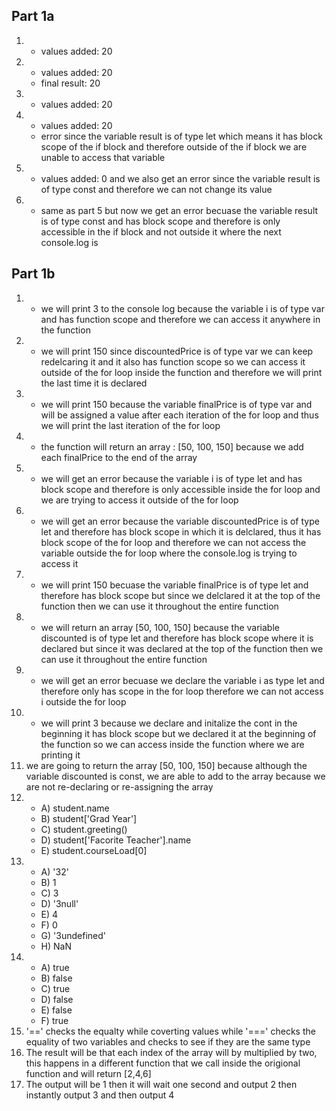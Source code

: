 ## Part 1a
1) - values added: 20
2) - values added: 20
   - final result: 20
3) - values added: 20
4) - values added: 20
   - error since the variable result is of type let which means it has block scope of the if block and therefore outside of the if block we are unable to access that variable
5) - values added: 0 and we also get an error since the variable result is of type const and therefore we can not change its value 
6) - same as part 5 but now we get an error becuase the variable result is of type const and has block scope and therefore is only accessible in the if block and not outside it where the next console.log is

## Part 1b
1) - we will print 3 to the console log because the variable i is of type var and has function scope and therefore we can access it anywhere in the function
2) - we will print 150 since discountedPrice is of type var we can keep redelcaring it and it also has function scope so we can access it outside of the for loop inside the function and therefore we will print the last time it is declared
3) - we will print 150 because the variable finalPrice is of type var and will be assigned a value after each iteration of the for loop and thus we will print the last iteration of the for loop 
4) - the function will return an array : [50, 100, 150] because we add each finalPrice to the end of the array 
5) - we will get an error because the variable i is of type let and has block scope and therefore is only accessible inside the for loop and we are trying to access it outside of the for loop
6) - we will get an error because the variable discountedPrice is of type let and therefore has block scope in which it is delclared, thus it has block scope of the for loop and therefore we can not access the variable outside the for loop where the console.log is trying to access it 
7) - we will print 150 becuase the variable finalPrice is of type let and therefore has block scope but since we delclared it at the top of the function then we can use it throughout the entire function 
8) - we will return an array [50, 100, 150] because the variable discounted is of type let and therefore has block scope where it is declared but since it was declared at the top of the function then we can use it throughout the entire function  
9) - we will get an error becuase we declare the variable i as type let and therefore only has scope in the for loop therefore we can not access i outside the for loop
10) - we will print 3 because we declare and initalize the cont in the beginning it has block scope but we declared it at the beginning of the function so we can access inside the function where we are printing it 
11) we are going to return the array [50, 100, 150] because although the variable discounted is const, we are able to add to the array because we are not re-declaring or re-assigning the array   
12) - A) student.name
    - B) student['Grad Year']
    - C) student.greeting()
    - D) student['Facorite Teacher'].name
    - E) student.courseLoad[0]
13) - A) '32'
    - B) 1
    - C) 3
    - D) '3null'
    - E) 4
    - F) 0
    - G) '3undefined'
    - H) NaN
14) - A) true
    - B) false
    - C) true
    - D) false
    - E) false
    - F) true
15) '==' checks the equalty while coverting values while '===' checks the equality of two variables and checks to see if they are the same type 
17) The result will be that each index of the array  will by multiplied by two, this happens in a different function that we call inside the origional function and will return [2,4,6]
19) The output will be 1 then it will wait one second and output 2 then instantly output 3 and then output 4 